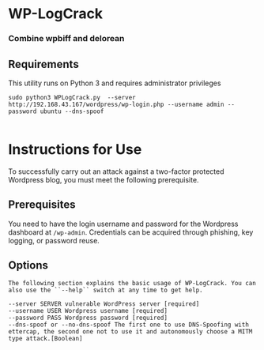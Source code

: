 # WP-LogCrack

### Combine wpbiff and delorean

Requirements
------------

This utility runs on Python 3 and requires administrator privileges

```
sudo python3 WPLogCrack.py  --server http://192.168.43.167/wordpress/wp-login.php --username admin --password ubuntu --dns-spoof


```
Instructions for Use
==================

To successfully carry out an attack against a two-factor protected Wordpress blog, you must meet the following prerequisite.

Prerequisites
--------------

You need to have the login username and password for the Wordpress dashboard at ``/wp-admin``. Credentials can be acquired through phishing, key logging, or password reuse.

Options
-------
```
The following section explains the basic usage of WP-LogCrack. You can also use the ``--help`` switch at any time to get help.

--server SERVER vulnerable WordPress server [required]
--username USER Wordpress username [required]
--password PASS Wordpress password [required]
--dns-spoof or --no-dns-spoof The first one to use DNS-Spoofing with ettercap, the second one not to use it and autonomously choose a MITM type attack.[Boolean]
```